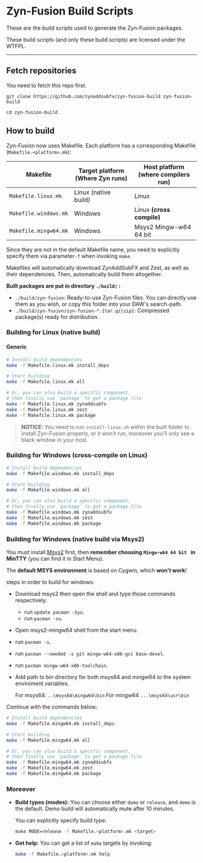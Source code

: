 # Zyn-Fusion Build Scripts

These are the build scripts used to generate the Zyn-Fusion packages.

These build scripts (and only these build scripts) are licensed under the
WTFPL.

---

## Fetch repositories

You need to fetch this repo first.

```shell
git clone https://github.com/zynaddsubfx/zyn-fusion-build zyn-fusion-build
```
```shell
cd zyn-fusion-build
```

## How to build

Zyn-Fusion now uses Makefile. Each platform has a corresponding Makefile (`Makefile.<platform>.mk`):

| Makefile              | Target platform (Where Zyn runs) | Host platform (where compilers run) |
| --------------------- | -------------------------------- | ----------------------------------- |
| `Makefile.linux.mk`   | Linux (native build)             | Linux                               |
| `Makefile.windows.mk` | Windows                          | Linux **(cross compile)**           |
| `Makefile.mingw64.mk` | Windows                          | Msys2 Mingw-w64 64 bit              |

Since they are not in the default Makefile name, you need to explicitly specify them via parameter`-f` when invoking `make`.

Makefiles will automatically download ZynAddSubFX and Zest, as well as their dependencies. Then, automatically build them altogether.

**Built packages are put in directory `./build/` :**

- `./build/zyn-fusion`: Ready-to-use Zyn-Fusion files. You can directly use them as you wish, or copy this folder into your DAW's search-path.
- `./build/zyn-fusion/zyn-fusion-*.{tar.gz|zip}`:  Compressed package(s) ready for distribution.

### Building for Linux (native build)

#### Generic

```bash
# Install build dependencies
make -f Makefile.linux.mk install_deps

# Start building
make -f Makefile.linux.mk all

# Or, you can also build a specific component,
# then finally use `package` to get a package file
make -f Makefile.linux.mk zynaddsubfx
make -f Makefile.linux.mk zest
make -f Makefile.linux.mk package
```

> **NOTICE:** You need to run `install-linux.sh` within the built folder to install Zyn-Fusion properly, or it won't run, moreover you'll only see a black window in your host.

### Building for Windows (cross-compile on Linux)

```bash
# Install build dependencies
make -f Makefile.windows.mk install_deps

# Start building
make -f Makefile.windows.mk all

# Or, you can also build a specific component,
# then finally use `package` to get a package file
make -f Makefile.windows.mk zynaddsubfx
make -f Makefile.windows.mk zest
make -f Makefile.windows.mk package
```

### Building for Windows (native build via Msys2)

You must install [Msys2](https://www.msys2.org/) first, then **remember choosing `Mingw-w64 64 bit ` in MinTTY** (you can find it in Start Menu). 

The **default MSYS environment** is based on Cygwin, which **won't work**!

steps in order to build for windows:

-  Download msys2 then open the shell and type those commands respectively:

   -  run `update pacman -Syu`. 
   -  run `pacman -su`.

-  Open msys2-mingw64 shell from the start menu.
 
-  run `pacman -s`.
  
-  run `pacman --needed -s git mingw-w64-x86-gcc base-devel`.

-  run `pacman mingw-w64-x86-toolchain`.

-  Add path to bin directory for both msys64 and mingw64 to the system enviroment variables.

   For msys64: `..\msys64\mingw64\bin` 
   For mingw64 `...\msys64\usr\bin` 

Continue with the commands below:

```bash
# Install build dependencies
make -f Makefile.mingw64.mk install_deps

# Start building
make -f Makefile.mingw64.mk all

# Or, you can also build a specific component,
# then finally use `package` to get a package file
make -f Makefile.mingw64.mk zynaddsubfx
make -f Makefile.mingw64.mk zest
make -f Makefile.mingw64.mk package
```

### Moreover

- **Build types (modes):** You can choose either `demo` or `release`, and `demo` is the default. Demo build will automatically mute after 10 minutes.

  You can explicitly specify build type:
  
  ```bash
  make MODE=release -f Makefile.<platform>.mk <target>
  ```
  
- **Get help:** You can get a list of `make` targets by invoking:

  ```bash
  make -f Makefile.<platform>.mk help
  ```

